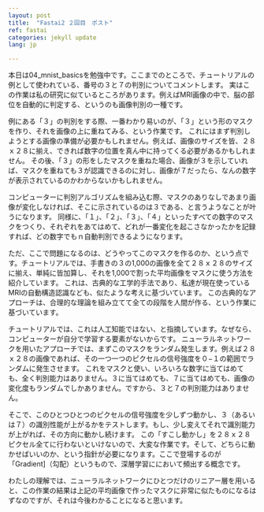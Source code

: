 ```yaml
---
layout: post
title:  "Fastai2 ２回目　ポスト"
ref: fastai
categories: jekyll update
lang: jp

---
```


本日は04_mnist_basicsを勉強中です。ここまでのところで、チュートリアルの例として使われている、番号の３と７の判別についてコメントします。
実はこの作業は私の研究に似ているところがあります。例えばMRI画像の中で、脳の部位を自動的に判定する、というのも画像判別の一種です。

例にある「３」の判別をする際、一番わかり易いのが、「３」という形のマスクを作り、それを画像の上に重ねてみる、という作業です。
これにはまず判別しようとする画像の準備が必要かもしれません。例えば、画像のサイズを皆、２８ｘ２８に揃え、できれば数字の位置を真ん中に持ってくる必要があるかもしれません。
その後、「３」の形をしたマスクを重ねた場合、画像が３を示していれば、マスクを重ねても３が認識できるのに対し、画像が７だったら、なんの数字が表示されているのかわからないかもしれません。

コンピューターに判別アルゴリズムを組み込む際、マスクのありなしであまり画像が変化しなければ、そこに示されているのは３である、と言うようなことが叶うになります。
同様に、「１」、「２」、「３」、「４」といったすべての数字のマスクをつくり、それぞれをあてはめて、どれが一番変化を起こさなかったかを記録すれば、どの数字でもｎ自動判別できるようになります。

ただ、ここで問題になるのは、どうやってこのマスクを作るのか、という点です。チュートリアルでは、手書きの３の1,000の画像を全て２８ｘ２８のサイズに揃え、単純に皆加算し、それを1,000で割った平均画像をマスクに使う方法を紹介しています。
これは、古典的な工学的手法であり、私達が現在使っているMRIの自動構造認識なども、似たような考えに基づいています。
この古典的なアプローチは、合理的な理論を組み立てて全ての段階を人間が作る、という作業に基づいています。

チュートリアルでは、これは人工知能ではない、と指摘しています。なぜなら、コンピューターが自分で学習する要素がないからです。
ニューラルネットワークを用いたアプローチでは、まずこのマスクをランダム発生します。例えば２８ｘ２８の画像であれば、その一つ一つのピクセルの信号強度を０−１の範囲でランダムに発生させます。
これをマスクと使い、いろいろな数字に当てはめても、全く判別能力はありません。３に当てはめても、７に当てはめても、画像の変化度もランダムでしかありません。ですから、３と７の判別能力はありません。

そこで、このひとつひとつのピクセルの信号強度を少しずつ動かし、３（あるいは７）の識別性能が上がるかをテストします。もし、少し変えてそれで識別能力が上がれば、その方向に動かし続けます。
この「すこし動かし」を２８ｘ２８ピクセル全てに行わないといけないので、大変な作業です。そして、どちらに動かせばいいのか、という指針が必要になります。ここで登場するのが「Gradient]（勾配）というもので、深層学習ににおいて頻出する概念です。

わたしの理解では、ニューラルネットワークにひとつだけのリニアー層を用いると、この作業の結果は上記の平均画像で作ったマスクに非常に似たものになるはずなのですが、それは今後わかることになると思います。

